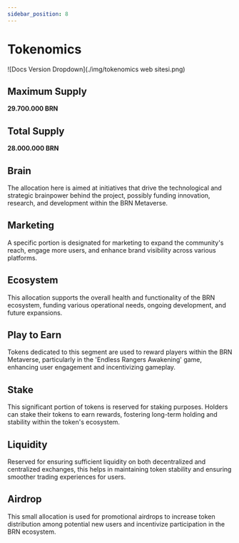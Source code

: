 ```yaml
---
sidebar_position: 8
---
```


# Tokenomics

![Docs Version Dropdown](./img/tokenomics web sitesi.png)
## **Maximum Supply**
**29.700.000 BRN** 

## **Total Supply**
**28.000.000 BRN**

## **Brain** 
The allocation here is aimed at initiatives that drive the technological and strategic brainpower behind the project, possibly funding innovation, research, and development within the BRN Metaverse. 

## **Marketing** 
A specific portion is designated for marketing to expand the community's reach, engage more users, and enhance brand visibility across various platforms.

## **Ecosystem** 
This allocation supports the overall health and functionality of the BRN ecosystem, funding various operational needs, ongoing development, and future expansions.

## **Play to Earn** 
Tokens dedicated to this segment are used to reward players within the BRN Metaverse, particularly in the 'Endless Rangers Awakening' game, enhancing user engagement and incentivizing gameplay.

## **Stake** 
This significant portion of tokens is reserved for staking purposes. Holders can stake their tokens to earn rewards, fostering long-term holding and stability within the token's ecosystem.

## **Liquidity** 
Reserved for ensuring sufficient liquidity on both decentralized and centralized exchanges, this helps in maintaining token stability and ensuring smoother trading experiences for users.

## **Airdrop** 
This small allocation is used for promotional airdrops to increase token distribution among potential new users and incentivize participation in the BRN ecosystem.
